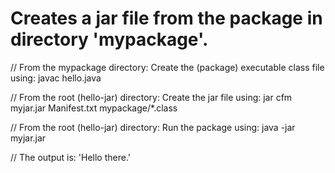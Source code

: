 Creates a jar file from the package in directory 'mypackage'.
==========================================================================


// From the mypackage directory: Create the (package) executable class file using:
	javac hello.java


// From the root (hello-jar) directory: Create the jar file using:
	jar cfm myjar.jar Manifest.txt mypackage/*.class


// From the root (hello-jar) directory: Run the package using:
	java -jar myjar.jar


// The output is:
	'Hello there.'
